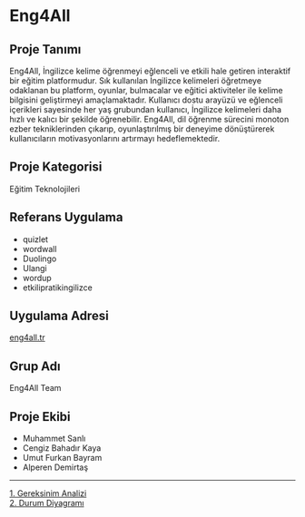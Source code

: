 # Eng4All

## Proje Tanımı
Eng4All, İngilizce kelime öğrenmeyi eğlenceli ve etkili hale getiren interaktif bir eğitim platformudur. Sık kullanılan İngilizce kelimeleri öğretmeye odaklanan bu platform, oyunlar, bulmacalar ve eğitici aktiviteler ile kelime bilgisini geliştirmeyi amaçlamaktadır. Kullanıcı dostu arayüzü ve eğlenceli içerikleri sayesinde her yaş grubundan kullanıcı, İngilizce kelimeleri daha hızlı ve kalıcı bir şekilde öğrenebilir. Eng4All, dil öğrenme sürecini monoton ezber tekniklerinden çıkarıp, oyunlaştırılmış bir deneyime dönüştürerek kullanıcıların motivasyonlarını artırmayı hedeflemektedir.

## Proje Kategorisi
Eğitim Teknolojileri

## Referans Uygulama
- quizlet
- wordwall
- Duolingo
- Ulangi
- wordup
- etkilipratikingilizce

## Uygulama Adresi
[eng4all.tr](http://eng4all.tr)

## Grup Adı
Eng4All Team

## Proje Ekibi
- Muhammet Sanlı
- Cengiz Bahadır Kaya
- Umut Furkan Bayram
- Alperen Demirtaş

---

[1. Gereksinim Analizi](Gereksinim-Analizi.md)  
[2. Durum Diyagramı](Durum-Diyagramı.svg)
